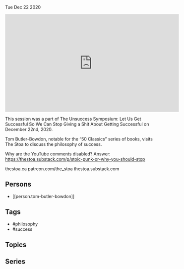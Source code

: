 



Tue Dec 22 2020

<iframe width="560" height="315" src="https://www.youtube.com/embed/mkIJCkcoLWA" title="Philosophy of Success w/ Tom Butler-Bowdon" frameborder="0" allow="accelerometer; autoplay; clipboard-write; encrypted-media; gyroscope; picture-in-picture" allowfullscreen ></iframe>

This session was a part of The Unsuccess Symposium: Let Us Get Successful So We Can Stop Giving a Shit About Getting Successful on December 22nd, 2020.

Tom Butler-Bowdon, notable for the “50 Classics” series of books, visits The Stoa to discuss the philosophy of success.

Why are the YouTube comments disabled? Answer: https://thestoa.substack.com/p/stoic-punk-or-why-you-should-stop

thestoa.ca
patreon.com/the_stoa
thestoa.substack.com

## Persons

- [[person.tom-butler-bowdon]]

## Tags

- #philosophy
- #success

## Topics



## Series



